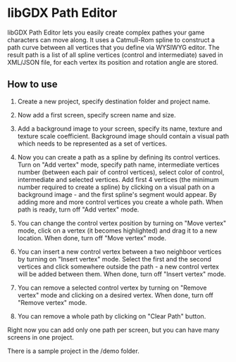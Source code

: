libGDX Path Editor
=======================================

libGDX Path Editor lets you easily create complex pathes your game characters can move along.
It uses a Catmull-Rom spline to construct a path curve between all vertices that you define via WYSIWYG editor.
The result path is a list of all spline vertices (control and intermediate) saved in XML/JSON file, for each vertex its position and rotation angle are stored.

How to use
----------

1. Create a new project, specify destination folder and project name.

2. Now add a first screen, specify screen name and size.

3. Add a background image to your screen, specify its name, texture and texture scale coefficient.
   Background image should contain a visual path which needs to be represented as a set of vertices.

4. Now you can create a path as a spline by defining its control vertices.
   Turn on "Add vertex" mode, specify path name, intermediate vertices number (between each pair of control vertices), select color of control, intermediate and selected vertices.
   Add first 4 vertices (the minimum number required to create a spline) by clicking on a visual path on a background image - and the first spline's segment would appear.
   By adding more and more control vertices you create a whole path. When path is ready, turn off "Add vertex" mode.

5. You can change the control vertex position by turning on "Move vertex" mode, click on a vertex (it becomes highlighted) and drag it to a new location. When done, turn off "Move vertex" mode.

6. You can insert a new control vertex between a two neighboor vertices by turning on "Insert vertex" mode.
   Select the first and the second vertices and click somewhere outside the path - a new control vertex will be added between them. When done, turn off "Insert vertex" mode.

7. You can remove a selected control vertex by turning on "Remove vertex" mode and clicking on a desired vertex. When done, turn off "Remove vertex" mode.

8. You can remove a whole path by clicking on "Clear Path" button.

Right now you can add only one path per screen, but you can have many screens in one project.

There is a sample project in the /demo folder.
